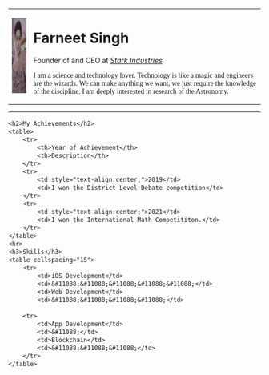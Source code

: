 
<html lang="en">

<head>
    <meta charset="UTF-8">
    <meta http-equiv="X-UA-Compatible" content="IE=edge">
    <meta name="viewport" content="width=device-width, initial-scale=1.0">
 
</head>

<body>
    <table>
        <tr>
            <br>
            <td><img src="20220810_153917.jpg" alt="Your photo" height="150"></td>
            <td>
                <h1>Farneet Singh</h1>
                <p>Founder of and CEO at <a href="Stark Industies.html"><i>Stark Industries</i></a></p>
                <p style="font-family: 'Times New Roman';">I am a science and technology lover. Technology is like a
                    magic and engineers are the wizards. We can make anything we want, we just require the knowledge of
                    the discipline. I am deeply interested in research of the Astronomy.
                   </p>
            </td>
        </tr>
    </table>
    <hr>

    <h2>My Achievements</h2>
    <table>
        <tr>
            <th>Year of Achievement</th>
            <th>Description</th>
        </tr>
        <tr>
            <td style="text-align:center;">2019</td>
            <td>I won the District Level Debate competition</td>
        </tr>
        <tr>
            <td style="text-align:center;">2021</td>
            <td>I won the International Math Competititon.</td>
        </tr>
    </table>
    <hr>
    <h3>Skills</h3>
    <table cellspacing="15">
        <tr>
            <td>iOS Development</td>
            <td>&#11088;&#11088;&#11088;&#11088;&#11088;</td>
            <td>Web Development</td>
            <td>&#11088;&#11088;&#11088;&#11088;</td>
        
        <tr>
            <td>App Development</td>
            <td>&#11088;</td>
            <td>Blockchain</td>
            <td>&#11088;&#11088;&#11088;</td>
        </tr>
    </table>
</body>

</html>
